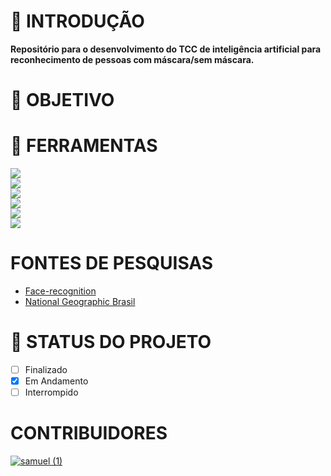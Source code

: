 # 📖 INTRODUÇÃO
 <b>Repositório para o desenvolvimento do TCC de inteligência artificial para reconhecimento de pessoas com máscara/sem máscara.</b>

# 📑 OBJETIVO

# 🔧 FERRAMENTAS
   <a href="https://www.python.org"><img src="https://img.shields.io/static/v1?label=Python&message=Language&color=yellow&style=for-the-badge&logo=python"/></a><br>
   <a href="https://numpy.org"><img src="https://img.shields.io/static/v1?label=Numpy&message=Lib&color=bluec1&style=for-the-badge&logo=numpy"/></a><br>
   <a href="https://opencv.org"><img src="https://img.shields.io/static/v1?label=Opencv&message=Lib&color=red&style=for-the-badge&logo=opencv"/></a><br>
   <a href="https://keras.io/"><img src="https://img.shields.io/static/v1?label=Keras&message=API&color=red&style=for-the-badge&logo=keras"/></a><br>
   <a href="https://sklearn.org"><img src="https://img.shields.io/static/v1?label=Sklearn&message=API&color=7159c1&style=for-the-badge&logo=scikit-learn"/></a><br>
   <a href="https://www.tensorflow.org/"><img src="https://img.shields.io/static/v1?label=TensorFlow&message=Lib&color=7159c1&style=for-the-badge&logo=tensorflow"/></a>
   
# FONTES DE PESQUISAS

   <ul>
      <li><a href='https://pypi.org/project/face-recognition/'>Face-recognition</a></li>
      <li><a href='https://www.nationalgeographicbrasil.com/ciencia/2020/09/reconhecimento-facial-com-mascara-ja-e-uma-realidade-gostemos-ou-nao'>National Geographic Brasil</a></li>
   </ul>

# 🔖 STATUS DO PROJETO

   - [ ] Finalizado
   - [X] Em Andamento
   - [ ] Interrompido

# CONTRIBUIDORES
   <a href="https://github.com/smlsilva" target="_blank">![samuel (1)](https://user-images.githubusercontent.com/47987232/114802351-f14bab00-9d73-11eb-8349-3bec875b6a88.jpeg)</a>
